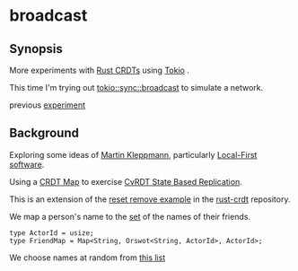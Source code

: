 # broadcast

## Synopsis

More experiments with [Rust CRDTs](https://github.com/rust-crdt/rust-crdt) using [Tokio](https://tokio.rs/) .

This time I'm trying out [tokio::sync::broadcast](https://docs.rs/tokio/1.13.0/tokio/sync/broadcast/index.html) to simulate a network.

previous [experiment](https://github.com/dougfort/crdt-genome)

## Background

Exploring some ideas of [Martin Kleppmann](https://martin.kleppmann.com), particularly [Local-First software](https://martin.kleppmann.com/papers/local-first.pdf).

Using a [CRDT Map](https://docs.rs/crdts/7.0.0/crdts/map/struct.Map.html) to exercise [CvRDT State Based Replication](https://docs.rs/crdts/7.0.0/crdts/trait.CvRDT.html).

This is an extension of the [reset remove example](https://github.com/rust-crdt/rust-crdt/blob/master/examples/reset_remove.rs) in the [rust-crdt](https://github.com/rust-crdt/rust-crdt) repository.

We map a person's name to the [set](https://docs.rs/crdts/7.0.0/crdts/orswot/index.html)  of the names of their friends.

```rustlang
type ActorId = usize;
type FriendMap = Map<String, Orswot<String, ActorId>, ActorId>;
```

We choose names at random from [this list](https://www.usna.edu/Users/cs/roche/courses/s15si335/proj1/files.php%3Ff=names.txt.html)
